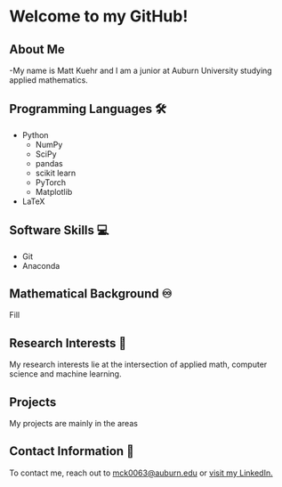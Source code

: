 # Welcome to my GitHub!

## About Me

-My name is Matt Kuehr and I am a junior at Auburn University studying applied mathematics.

## Programming Languages 🛠️

- Python
  - NumPy
  - SciPy
  - pandas
  - scikit learn
  - PyTorch
  - Matplotlib
- LaTeX

## Software Skills 💻
- Git
- Anaconda

## Mathematical Background ♾️

Fill

## Research Interests 🔎

My research interests lie at the intersection of applied math, computer science and machine learning.

## Projects 

My projects are mainly in the areas 

## Contact Information 📧

To contact me, reach out to mck0063@auburn.edu or [visit my LinkedIn.](https://www.linkedin.com/in/matthew-kuehr-658103327/)

<!--
**MattKuehr/MattKuehr** is a ✨ _special_ ✨ repository because its `README.md` (this file) appears on your GitHub profile.

Here are some ideas to get you started:

- 🔭 I’m currently working on ...
- 🌱 I’m currently learning ...
- 👯 I’m looking to collaborate on ...
- 🤔 I’m looking for help with ...
- 💬 Ask me about ...
- 📫 How to reach me: ...
- 😄 Pronouns: ...
- ⚡ Fun fact: ...
-->
